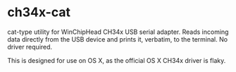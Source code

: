 # ch34x-cat

cat-type utility for WinChipHead CH34x USB serial adapter. Reads incoming data
directly from the USB device and prints it, verbatim, to the terminal. No driver
required.

This is designed for use on OS X, as the official OS X CH34x driver is flaky.

